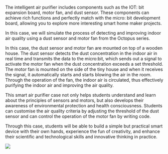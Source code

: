 ﻿---
sidebar_position: 3
sidebar_label: Classroom Smart Air Purifier Kit(EF08298)
---

The intelligent air purifier includes components such as the IOT: bit expansion board, motor fan, and dust sensor. These components can achieve rich functions and perfectly match with the micro: bit development board, allowing you to explore more interesting smart home maker projects.

In this case, we will simulate the process of detecting and improving indoor air quality using a dust sensor and motor fan from the Octopus series.

In this case, the dust sensor and motor fan are mounted on top of a wooden house. The dust sensor detects the dust concentration in the indoor air in real time and transmits the data to the micro:bit, which sends out a signal to activate the motor fan when the dust concentration exceeds a set threshold. The motor fan is mounted on the side of the tiny house and when it receives the signal, it automatically starts and starts blowing the air in the room. Through the operation of the fan, the indoor air is circulated, thus effectively purifying the indoor air and improving the air quality.

This smart air purifier case not only helps students understand and learn about the principles of sensors and motors, but also develops their awareness of environmental protection and health consciousness. Students can customise the air quality criteria by adjusting the threshold of the dust sensor and can control the operation of the motor fan by writing code.

Through this case, students will be able to build a simple but practical smart device with their own hands, experience the fun of creativity, and enhance their scientific and technological skills and innovative thinking in practice.

![](https://wiki-media-ef.oss-cn-hongkong.aliyuncs.com/i18n/en/docusaurus-plugin-content-docs/current/microbit/interesting-case/classroom-smart-air-purifier-kit/images/microbit-smart-maker-kit-01.png)
